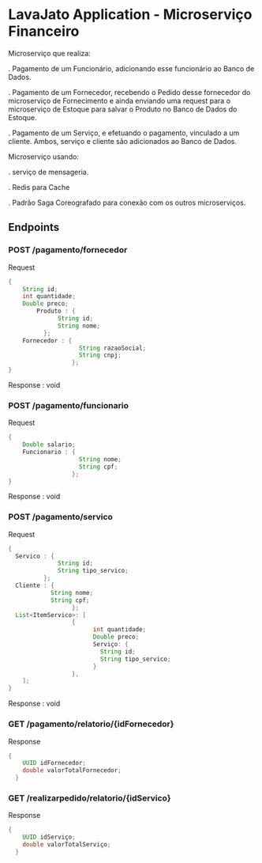 # LavaJato Application - Microserviço Financeiro

Microserviço que realiza: 

. Pagamento de um Funcionário, adicionando esse funcionário ao Banco de Dados. 

. Pagamento de um Fornecedor, recebendo o Pedido desse fornecedor do microserviço de Fornecimento
e ainda enviando uma request para o microserviço de Estoque para salvar o Produto no Banco de Dados do Estoque.

. Pagamento de um Serviço, e efetuando o pagamento, vinculado a um cliente. Ambos, serviço e cliente são adicionados ao Banco de Dados.

Microserviço usando:

. serviço de mensageria.

. Redis para Cache

. Padrão Saga Coreografado para conexão com os outros microserviços.

## Endpoints

### POST /pagamento/fornecedor

Request 
```java
{
	String id;
	int quantidade;
	Double preco; 
        Produto : { 
              String id;
              String nome;
          };
	Fornecedor : {
		            String razaoSocial;
		            String cnpj;
                  };
}
```

Response : void


### POST /pagamento/funcionario

Request 
```java
{
	Double salario; 
	Funcionario : {
		            String nome;
		            String cpf;
                  };
}
```

Response : void


### POST /pagamento/servico

Request 
```java
{
  Servico : { 
              String id;
              String tipo_servico;
          };
  Cliente : {
            String nome;
            String cpf;
                  };
  List<ItemServico>: [
                  {
                        int quantidade;
                        Double preco;
                        Serviço: {
                          String id;
                          String tipo_servico;
                        }
                  },
    ];
}
```

Response : void

### GET /pagamento/relatorio/{idFornecedor}

Response 
```java
{
	UUID idFornecedor;
	double valorTotalFornecedor;
  }
```


### GET /realizarpedido/relatorio/{idServico}

Response 
```java
{
	UUID idServiço;
	double valorTotalServiço;
  }
```


